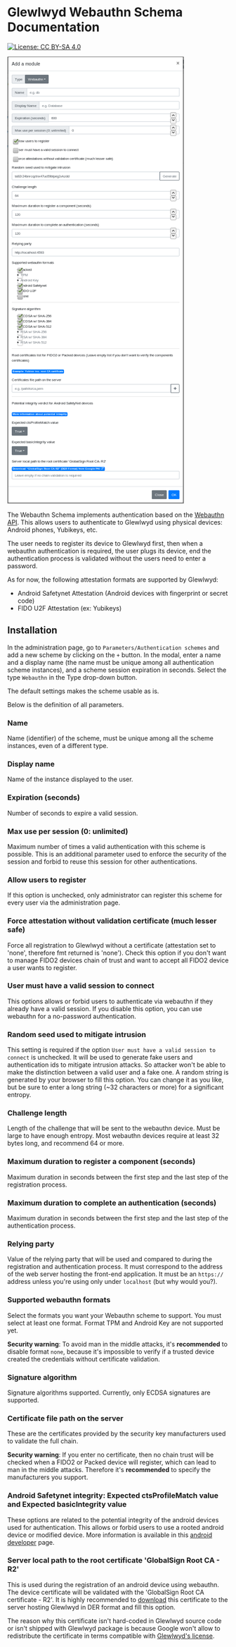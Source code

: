 # Glewlwyd Webauthn Schema Documentation

[![License: CC BY-SA 4.0](https://licensebuttons.net/l/by-sa/4.0/80x15.png)](https://creativecommons.org/licenses/by-sa/4.0/)

![scheme-webauthn](screenshots/scheme-webauthn.png)

The Webauthn Schema implements authentication based on the [Webauthn API](https://w3c.github.io/webauthn/). This allows users to authenticate to Glewlwyd using physical devices: Android phones, Yubikeys, etc.

The user needs to register its device to Glewlwyd first, then when a webauthn authentication is required, the user plugs its device, end the authentication process is validated without the users need to enter a password.

As for now, the following attestation formats are supported by Glewlwyd:
- Android Safetynet Attestation (Android devices with fingerprint or secret code)
- FIDO U2F Attestation (ex: Yubikeys)

## Installation

In the administration page, go to `Parameters/Authentication schemes` and add a new scheme by clicking on the `+` button. In the modal, enter a name and a display name (the name must be unique among all authentication scheme instances), and a scheme session expiration in seconds.
Select the type `Webauthn` in the Type drop-down button.

The default settings makes the scheme usable as is.

Below is the definition of all parameters.

### Name

Name (identifier) of the scheme, must be unique among all the scheme instances, even of a different type.

### Display name

Name of the instance displayed to the user.

### Expiration (seconds)

Number of seconds to expire a valid session.

### Max use per session (0: unlimited)

Maximum number of times a valid authentication with this scheme is possible. This is an additional parameter used to enforce the security of the session and forbid to reuse this session for other authentications.

### Allow users to register

If this option is unchecked, only administrator can register this scheme for every user via the administration page.

### Force attestation without validation certificate (much lesser safe)

Force all registration to Glewlwyd without a certificate (attestation set to 'none', therefore fmt returned is 'none'). Check this option if you don't want to manage FIDO2 devices chain of trust and want to accept all FIDO2 device a user wants to register.

### User must have a valid session to connect

This options allows or forbid users to authenticate via webauthn if they already have a valid session.
If you disable this option, you can use webauthn for a no-password authentication.

### Random seed used to mitigate intrusion

This setting is required if the option `User must have a valid session to connect` is unchecked. It will be used to generate fake users and authentication ids to mitigate intrusion attacks. So attacker won't be able to make the distinction between a valid user and a fake one. A random string is generated by your browser to fill this option. You can change it as you like, but be sure to enter a long string (~32 characters or more) for a significant entropy.

### Challenge length

Length of the challenge that will be sent to the webauthn device. Must be large to have enough entropy. Most webauthn devices require at least 32 bytes long, and recommend 64 or more.

### Maximum duration to register a component (seconds)

Maximum duration in seconds between the first step and the last step of the registration process.

### Maximum duration to complete an authentication (seconds)

Maximum duration in seconds between the first step and the last step of the authentication process.

### Relying party

Value of the relying party that will be used and compared to during the registration and authentication process. It must correspond to the address of the web server hosting the front-end application. It must be an `https://` address unless you're using only under `localhost` (but why would you?).

### Supported webauthn formats

Select the formats you want your Webauthn scheme to support. You must select at least one format. Format TPM and Android Key are not supported yet.

**Security warning**: To avoid man in the middle attacks, it's **recommended** to disable format `none`, because it's impossible to verify if a trusted device created the credentials without certificate validation.

### Signature algorithm

Signature algorithms supported. Currently, only ECDSA signatures are supported.

### Certificate file path on the server

These are the certificates provided by the security key manufacturers used to validate the full chain.

**Security warning**: If you enter no certificate, then no chain trust will be checked when a FIDO2 or Packed device will register, which can lead to man in the middle attacks. Therefore it's **recommended** to specify the manufacturers you support.

### Android Safetynet integrity: Expected ctsProfileMatch value and Expected basicIntegrity value

These options are related to the potential integrity of the android devices used for authentication. This allows or forbid users to use a rooted android device or modified device.
More information is available in this [android developer](https://developer.android.com/training/safetynet/attestation#potential-integrity-verdicts) page.

### Server local path to the root certificate 'GlobalSign Root CA - R2'

This is used during the registration of an android device using webauthn. The device certificate will be validated with the 'GlobalSign Root CA certificate - R2'.
It is highly recommended to [download](https://pki.goog/) this certificate to the server hosting Glewlwyd in DER format and fill this option.

The reason why this certificate isn't hard-coded in Glewlwyd source code or isn't shipped with Glewlwyd package is because Google won't allow to redistribute the certificate in terms compatible with [Glewlwyd's license](../LICENSE).
